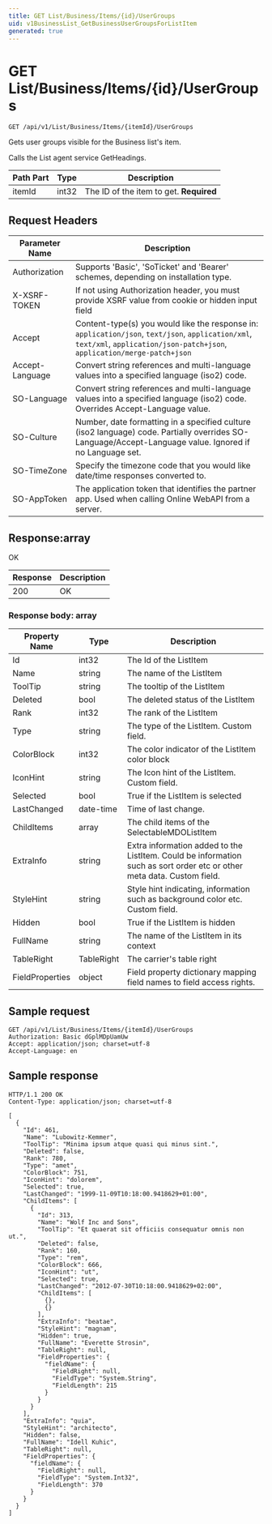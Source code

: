```yaml
---
title: GET List/Business/Items/{id}/UserGroups
uid: v1BusinessList_GetBusinessUserGroupsForListItem
generated: true
---
```


# GET List/Business/Items/{id}/UserGroups

```http
GET /api/v1/List/Business/Items/{itemId}/UserGroups
```

Gets user groups visible for the Business list's item.


Calls the List agent service GetHeadings.





| Path Part | Type | Description |
|-----------|------|-------------|
| itemId | int32 | The ID of the item to get. **Required** |



## Request Headers

| Parameter Name | Description |
|----------------|-------------|
| Authorization  | Supports 'Basic', 'SoTicket' and 'Bearer' schemes, depending on installation type. |
| X-XSRF-TOKEN   | If not using Authorization header, you must provide XSRF value from cookie or hidden input field |
| Accept         | Content-type(s) you would like the response in: `application/json`, `text/json`, `application/xml`, `text/xml`, `application/json-patch+json`, `application/merge-patch+json` |
| Accept-Language | Convert string references and multi-language values into a specified language (iso2) code. |
| SO-Language | Convert string references and multi-language values into a specified language (iso2) code. Overrides Accept-Language value. |
| SO-Culture | Number, date formatting in a specified culture (iso2 language) code. Partially overrides SO-Language/Accept-Language value. Ignored if no Language set. |
| SO-TimeZone | Specify the timezone code that you would like date/time responses converted to. |
| SO-AppToken | The application token that identifies the partner app. Used when calling Online WebAPI from a server. |


## Response:array

OK

| Response | Description |
|----------------|-------------|
| 200 | OK |

### Response body: array

| Property Name | Type |  Description |
|----------------|------|--------------|
| Id | int32 | The Id of the ListItem |
| Name | string | The name of the ListItem |
| ToolTip | string | The tooltip of the ListItem |
| Deleted | bool | The deleted status of the ListItem |
| Rank | int32 | The rank of the ListItem |
| Type | string | The type of the ListItem. Custom field. |
| ColorBlock | int32 | The color indicator of the ListItem color block |
| IconHint | string | The Icon hint of the ListItem. Custom field. |
| Selected | bool | True if the ListItem is selected |
| LastChanged | date-time | Time of last change. |
| ChildItems | array | The child items of the SelectableMDOListItem |
| ExtraInfo | string | Extra information added to the ListItem. Could be information such as sort order etc or other meta data. Custom field. |
| StyleHint | string | Style hint indicating, information such as background color etc. Custom field. |
| Hidden | bool | True if the ListItem is hidden |
| FullName | string | The name of the ListItem in its context |
| TableRight | TableRight | The carrier's table right |
| FieldProperties | object | Field property dictionary mapping field names to field access rights. |

## Sample request

```http!
GET /api/v1/List/Business/Items/{itemId}/UserGroups
Authorization: Basic dGplMDpUamUw
Accept: application/json; charset=utf-8
Accept-Language: en
```

## Sample response

```http_
HTTP/1.1 200 OK
Content-Type: application/json; charset=utf-8

[
  {
    "Id": 461,
    "Name": "Lubowitz-Kemmer",
    "ToolTip": "Minima ipsum atque quasi qui minus sint.",
    "Deleted": false,
    "Rank": 780,
    "Type": "amet",
    "ColorBlock": 751,
    "IconHint": "dolorem",
    "Selected": true,
    "LastChanged": "1999-11-09T10:18:00.9418629+01:00",
    "ChildItems": [
      {
        "Id": 313,
        "Name": "Wolf Inc and Sons",
        "ToolTip": "Et quaerat sit officiis consequatur omnis non ut.",
        "Deleted": false,
        "Rank": 160,
        "Type": "rem",
        "ColorBlock": 666,
        "IconHint": "ut",
        "Selected": true,
        "LastChanged": "2012-07-30T10:18:00.9418629+02:00",
        "ChildItems": [
          {},
          {}
        ],
        "ExtraInfo": "beatae",
        "StyleHint": "magnam",
        "Hidden": true,
        "FullName": "Everette Strosin",
        "TableRight": null,
        "FieldProperties": {
          "fieldName": {
            "FieldRight": null,
            "FieldType": "System.String",
            "FieldLength": 215
          }
        }
      }
    ],
    "ExtraInfo": "quia",
    "StyleHint": "architecto",
    "Hidden": false,
    "FullName": "Idell Kuhic",
    "TableRight": null,
    "FieldProperties": {
      "fieldName": {
        "FieldRight": null,
        "FieldType": "System.Int32",
        "FieldLength": 370
      }
    }
  }
]
```